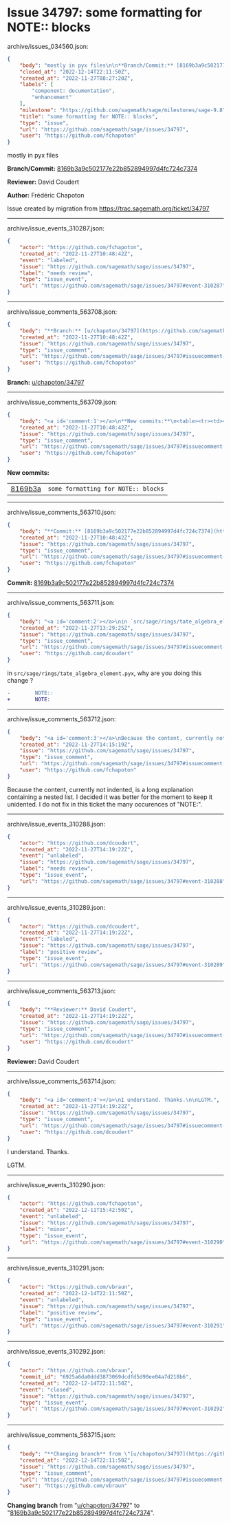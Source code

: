 # Issue 34797: some formatting for NOTE:: blocks

archive/issues_034560.json:
```json
{
    "body": "mostly in pyx files\n\n**Branch/Commit:** [8169b3a9c502177e22b852894997d4fc724c7374](https://github.com/sagemath/sagetrac-mirror/commit/8169b3a9c502177e22b852894997d4fc724c7374)\n\n**Reviewer:** David Coudert\n\n**Author:** Fr\u00e9d\u00e9ric Chapoton\n\nIssue created by migration from https://trac.sagemath.org/ticket/34797\n\n",
    "closed_at": "2022-12-14T22:11:50Z",
    "created_at": "2022-11-27T08:27:20Z",
    "labels": [
        "component: documentation",
        "enhancement"
    ],
    "milestone": "https://github.com/sagemath/sage/milestones/sage-9.8",
    "title": "some formatting for NOTE:: blocks",
    "type": "issue",
    "url": "https://github.com/sagemath/sage/issues/34797",
    "user": "https://github.com/fchapoton"
}
```
mostly in pyx files

**Branch/Commit:** [8169b3a9c502177e22b852894997d4fc724c7374](https://github.com/sagemath/sagetrac-mirror/commit/8169b3a9c502177e22b852894997d4fc724c7374)

**Reviewer:** David Coudert

**Author:** Frédéric Chapoton

Issue created by migration from https://trac.sagemath.org/ticket/34797





---

archive/issue_events_310287.json:
```json
{
    "actor": "https://github.com/fchapoton",
    "created_at": "2022-11-27T10:48:42Z",
    "event": "labeled",
    "issue": "https://github.com/sagemath/sage/issues/34797",
    "label": "needs review",
    "type": "issue_event",
    "url": "https://github.com/sagemath/sage/issues/34797#event-310287"
}
```



---

archive/issue_comments_563708.json:
```json
{
    "body": "**Branch:** [u/chapoton/34797](https://github.com/sagemath/sagetrac-mirror/tree/u/chapoton/34797)",
    "created_at": "2022-11-27T10:48:42Z",
    "issue": "https://github.com/sagemath/sage/issues/34797",
    "type": "issue_comment",
    "url": "https://github.com/sagemath/sage/issues/34797#issuecomment-563708",
    "user": "https://github.com/fchapoton"
}
```

**Branch:** [u/chapoton/34797](https://github.com/sagemath/sagetrac-mirror/tree/u/chapoton/34797)



---

archive/issue_comments_563709.json:
```json
{
    "body": "<a id='comment:1'></a>\n**New commits:**\n<table><tr><td><a href=\"https://github.com/sagemath/sagetrac-mirror/commit/8169b3a9c502177e22b852894997d4fc724c7374\">8169b3a</a></td><td><code>some formatting for NOTE:: blocks</code></td></tr></table>\n",
    "created_at": "2022-11-27T10:48:42Z",
    "issue": "https://github.com/sagemath/sage/issues/34797",
    "type": "issue_comment",
    "url": "https://github.com/sagemath/sage/issues/34797#issuecomment-563709",
    "user": "https://github.com/fchapoton"
}
```

<a id='comment:1'></a>
**New commits:**
<table><tr><td><a href="https://github.com/sagemath/sagetrac-mirror/commit/8169b3a9c502177e22b852894997d4fc724c7374">8169b3a</a></td><td><code>some formatting for NOTE:: blocks</code></td></tr></table>




---

archive/issue_comments_563710.json:
```json
{
    "body": "**Commit:** [8169b3a9c502177e22b852894997d4fc724c7374](https://github.com/sagemath/sagetrac-mirror/commit/8169b3a9c502177e22b852894997d4fc724c7374)",
    "created_at": "2022-11-27T10:48:42Z",
    "issue": "https://github.com/sagemath/sage/issues/34797",
    "type": "issue_comment",
    "url": "https://github.com/sagemath/sage/issues/34797#issuecomment-563710",
    "user": "https://github.com/fchapoton"
}
```

**Commit:** [8169b3a9c502177e22b852894997d4fc724c7374](https://github.com/sagemath/sagetrac-mirror/commit/8169b3a9c502177e22b852894997d4fc724c7374)



---

archive/issue_comments_563711.json:
```json
{
    "body": "<a id='comment:2'></a>\nin `src/sage/rings/tate_algebra_element.pyx`, why are you doing this change ?\n\n```diff\n-        NOTE::\n+        NOTE:\n```",
    "created_at": "2022-11-27T13:29:25Z",
    "issue": "https://github.com/sagemath/sage/issues/34797",
    "type": "issue_comment",
    "url": "https://github.com/sagemath/sage/issues/34797#issuecomment-563711",
    "user": "https://github.com/dcoudert"
}
```

<a id='comment:2'></a>
in `src/sage/rings/tate_algebra_element.pyx`, why are you doing this change ?

```diff
-        NOTE::
+        NOTE:
```



---

archive/issue_comments_563712.json:
```json
{
    "body": "<a id='comment:3'></a>\nBecause the content, currently not indented, is a long explanation containing a nested list. I decided it was better for the moment to keep it unidented. I do not fix in this ticket the many occurences of \"NOTE:\".",
    "created_at": "2022-11-27T14:15:19Z",
    "issue": "https://github.com/sagemath/sage/issues/34797",
    "type": "issue_comment",
    "url": "https://github.com/sagemath/sage/issues/34797#issuecomment-563712",
    "user": "https://github.com/fchapoton"
}
```

<a id='comment:3'></a>
Because the content, currently not indented, is a long explanation containing a nested list. I decided it was better for the moment to keep it unidented. I do not fix in this ticket the many occurences of "NOTE:".



---

archive/issue_events_310288.json:
```json
{
    "actor": "https://github.com/dcoudert",
    "created_at": "2022-11-27T14:19:22Z",
    "event": "unlabeled",
    "issue": "https://github.com/sagemath/sage/issues/34797",
    "label": "needs review",
    "type": "issue_event",
    "url": "https://github.com/sagemath/sage/issues/34797#event-310288"
}
```



---

archive/issue_events_310289.json:
```json
{
    "actor": "https://github.com/dcoudert",
    "created_at": "2022-11-27T14:19:22Z",
    "event": "labeled",
    "issue": "https://github.com/sagemath/sage/issues/34797",
    "label": "positive review",
    "type": "issue_event",
    "url": "https://github.com/sagemath/sage/issues/34797#event-310289"
}
```



---

archive/issue_comments_563713.json:
```json
{
    "body": "**Reviewer:** David Coudert",
    "created_at": "2022-11-27T14:19:22Z",
    "issue": "https://github.com/sagemath/sage/issues/34797",
    "type": "issue_comment",
    "url": "https://github.com/sagemath/sage/issues/34797#issuecomment-563713",
    "user": "https://github.com/dcoudert"
}
```

**Reviewer:** David Coudert



---

archive/issue_comments_563714.json:
```json
{
    "body": "<a id='comment:4'></a>\nI understand. Thanks.\n\nLGTM.",
    "created_at": "2022-11-27T14:19:22Z",
    "issue": "https://github.com/sagemath/sage/issues/34797",
    "type": "issue_comment",
    "url": "https://github.com/sagemath/sage/issues/34797#issuecomment-563714",
    "user": "https://github.com/dcoudert"
}
```

<a id='comment:4'></a>
I understand. Thanks.

LGTM.



---

archive/issue_events_310290.json:
```json
{
    "actor": "https://github.com/fchapoton",
    "created_at": "2022-12-11T15:42:50Z",
    "event": "unlabeled",
    "issue": "https://github.com/sagemath/sage/issues/34797",
    "label": "minor",
    "type": "issue_event",
    "url": "https://github.com/sagemath/sage/issues/34797#event-310290"
}
```



---

archive/issue_events_310291.json:
```json
{
    "actor": "https://github.com/vbraun",
    "created_at": "2022-12-14T22:11:50Z",
    "event": "unlabeled",
    "issue": "https://github.com/sagemath/sage/issues/34797",
    "label": "positive review",
    "type": "issue_event",
    "url": "https://github.com/sagemath/sage/issues/34797#event-310291"
}
```



---

archive/issue_events_310292.json:
```json
{
    "actor": "https://github.com/vbraun",
    "commit_id": "6925a6da0ddd3873069dcdfd5d90ee04a7d218b6",
    "created_at": "2022-12-14T22:11:50Z",
    "event": "closed",
    "issue": "https://github.com/sagemath/sage/issues/34797",
    "type": "issue_event",
    "url": "https://github.com/sagemath/sage/issues/34797#event-310292"
}
```



---

archive/issue_comments_563715.json:
```json
{
    "body": "**Changing branch** from \"[u/chapoton/34797](https://github.com/sagemath/sagetrac-mirror/tree/u/chapoton/34797)\" to \"[8169b3a9c502177e22b852894997d4fc724c7374](https://github.com/sagemath/sagetrac-mirror/commit/8169b3a9c502177e22b852894997d4fc724c7374)\".",
    "created_at": "2022-12-14T22:11:50Z",
    "issue": "https://github.com/sagemath/sage/issues/34797",
    "type": "issue_comment",
    "url": "https://github.com/sagemath/sage/issues/34797#issuecomment-563715",
    "user": "https://github.com/vbraun"
}
```

**Changing branch** from "[u/chapoton/34797](https://github.com/sagemath/sagetrac-mirror/tree/u/chapoton/34797)" to "[8169b3a9c502177e22b852894997d4fc724c7374](https://github.com/sagemath/sagetrac-mirror/commit/8169b3a9c502177e22b852894997d4fc724c7374)".
